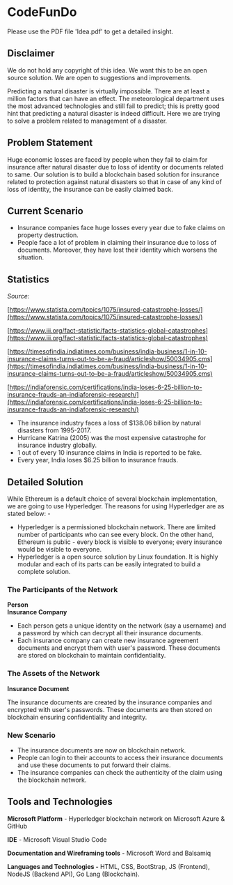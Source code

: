 # CodeFunDo

Please use the PDF file 'Idea.pdf' to get a detailed insight.

## Disclaimer

We do not hold any copyright of this idea. We want this to be an open source solution. We are open to suggestions and improvements.

Predicting a natural disaster is virtually impossible. There are at least a million factors that can have an effect. The meteorological department uses the most advanced technologies and still fail to predict; this is pretty good hint that predicting a natural disaster is indeed difficult. Here we are trying to solve a problem related to management of a disaster.

## Problem Statement

Huge economic losses are faced by people when they fail to claim for insurance after natural disaster due to loss of identity or documents related to same. Our solution is to build a blockchain based solution for insurance related to protection against natural disasters so that in case of any kind of loss of identity, the insurance can be easily claimed back.


## Current Scenario

- Insurance companies face huge losses every year due to fake claims on property destruction.
- People face a lot of problem in claiming their insurance due to loss of documents. Moreover, they have lost their identity which worsens the situation.


## Statistics 

_Source:_

[https://www.statista.com/topics/1075/insured-catastrophe-losses/](https://www.statista.com/topics/1075/insured-catastrophe-losses/)

[https://www.iii.org/fact-statistic/facts-statistics-global-catastrophes](https://www.iii.org/fact-statistic/facts-statistics-global-catastrophes)

[https://timesofindia.indiatimes.com/business/india-business/1-in-10-insurance-claims-turns-out-to-be-a-fraud/articleshow/50034905.cms](https://timesofindia.indiatimes.com/business/india-business/1-in-10-insurance-claims-turns-out-to-be-a-fraud/articleshow/50034905.cms)

[https://indiaforensic.com/certifications/india-loses-6-25-billion-to-insurance-frauds-an-indiaforensic-research/](https://indiaforensic.com/certifications/india-loses-6-25-billion-to-insurance-frauds-an-indiaforensic-research/)

- The insurance industry faces a loss of $138.06 billion by natural disasters from 1995-2017.
- Hurricane Katrina (2005) was the most expensive catastrophe for insurance industry globally.
- 1 out of every 10 insurance claims in India is reported to be fake.
- Every year, India loses $6.25 billion to insurance frauds.


## Detailed Solution

While Ethereum is a default choice of several blockchain implementation, we are going to use Hyperledger. The reasons for using Hyperledger are as stated below: -

- Hyperledger is a permissioned blockchain network. There are limited number of participants who can see every block. On the other hand, Ethereum is public - every block is visible to everyone; every insurance would be visible to everyone.
- Hyperledger is a open source solution by Linux foundation. It is highly modular and each of its parts can be easily integrated to build a complete solution.

### The Participants of the Network

**Person**                                                               
**Insurance Company**

- Each person gets a unique identity on the network (say a username) and a password by which can decrypt all their insurance documents.
- Each insurance company can create new insurance agreement documents and encrypt them with user&#39;s password. These documents are stored on blockchain to maintain confidentiality.

### The Assets of the Network

**Insurance Document**

The insurance documents are created by the insurance companies and encrypted with user&#39;s passwords. These documents are then stored on blockchain ensuring confidentiality and integrity.

### New Scenario

- The insurance documents are now on blockchain network.
- People can login to their accounts to access their insurance documents and use these documents to put forward their claims.
- The insurance companies can check the authenticity of the claim using the blockchain network.


## Tools and Technologies

**Microsoft Platform** - Hyperledger blockchain network on Microsoft Azure &amp; GitHub

**IDE** - Microsoft Visual Studio Code

**Documentation and Wireframing tools** - Microsoft Word and Balsamiq

**Languages and Technologies -** HTML, CSS, BootStrap, JS (Frontend), NodeJS (Backend API), Go Lang (Blockchain).
